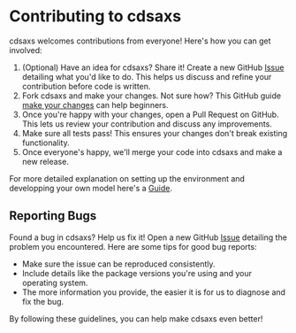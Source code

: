# Contributing to cdsaxs

cdsaxs welcomes contributions from everyone! Here's how you can get involved:

1. (Optional) Have an idea for cdsaxs? Share it! Create a new GitHub [Issue](https://github.com/CEA-MetroCarac/cdsaxs/issues) detailing what you'd like to do. This helps us discuss and refine your contribution before code is written.
2. Fork cdsaxs and make your changes. Not sure how? This GitHub guide [make your changes](https://github.com/firstcontributions/first-contributions) can help beginners.
3. Once you're happy with your changes, open a Pull Request on GitHub. This lets us review your contribution and discuss any improvements.
4. Make sure all tests pass! This ensures your changes don't break existing functionality.
5. Once everyone's happy, we'll merge your code into cdsaxs and make a new release.

For more detailed explanation on setting up the environment and developping your own model here's a [Guide](https://cea-metrocarac.github.io/cdsaxs/for_developpers.html).

## Reporting Bugs

Found a bug in cdsaxs? Help us fix it! Open a new GitHub [Issue](https://github.com/CEA-MetroCarac/cdsaxs/issues) detailing the problem you encountered. Here are some tips for good bug reports:

* Make sure the issue can be reproduced consistently.
* Include details like the package versions you're using and your operating system.
* The more information you provide, the easier it is for us to diagnose and fix the bug.

By following these guidelines, you can help make cdsaxs even better!